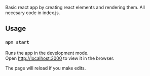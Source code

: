 Basic react app by creating react elements and rendering them. All necesary code
in index.js.

## Usage

### `npm start`

Runs the app in the development mode.  
Open [http://localhost:3000](http://localhost:3000) to view it in the browser.  

The page will reload if you make edits.
